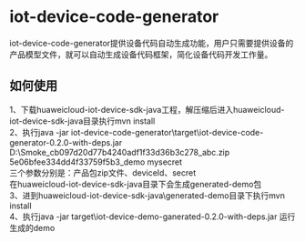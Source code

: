 # iot-device-code-generator

iot-device-code-generator提供设备代码自动生成功能，用户只需要提供设备的产品模型文件，就可以自动生成设备代码框架，简化设备代码开发工作量。


## 如何使用
1、下载huaweicloud-iot-device-sdk-java工程，解压缩后进入huaweicloud-iot-device-sdk-java目录执行mvn install  
2、执行java -jar iot-device-code-generator\target\iot-device-code-generator-0.2.0-with-deps.jar D:\\Smoke_cb097d20d77b4240adf1f33d36b3c278_abc.zip 5e06bfee334dd4f33759f5b3_demo mysecret   
三个参数分别是：产品包zip文件、deviceId、secret  
在huaweicloud-iot-device-sdk-java目录下会生成generated-demo包  
3、进到huaweicloud-iot-device-sdk-java\generated-demo目录下执行mvn install  
4、执行java -jar target\iot-device-demo-ganerated-0.2.0-with-deps.jar 运行生成的demo  
    





